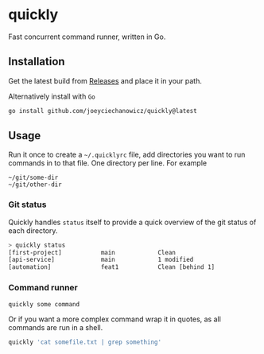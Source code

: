 # quickly
Fast concurrent command runner, written in Go.

## Installation

Get the latest build from [Releases](https://github.com/joeyciechanowicz/quickly/releases) and place it in your path.

Alternatively install with `Go`

```sh
go install github.com/joeyciechanowicz/quickly@latest
```

## Usage

Run it once to create a `~/.quicklyrc` file, add directories you want to run commands in to that file. One directory per line. For example

```
~/git/some-dir
~/git/other-dir
```

### Git status

Quickly handles `status` itself to provide a quick overview of the git status of each directory. 

```sh
> quickly status
[first-project]           main            Clean 
[api-service]             main            1 modified 
[automation]              feat1           Clean [behind 1]
```

### Command runner

```sh
quickly some command
```

Or if you want a more complex command wrap it in quotes, as all commands are run in a shell.

```sh
quickly 'cat somefile.txt | grep something'
```
